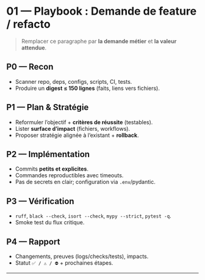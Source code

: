 <!-- .cursor/rules/01-PLAYBOOK-request.md -->
# 01 — Playbook : Demande de feature / refacto

> Remplacer ce paragraphe par **la demande métier** et **la valeur attendue**.

## P0 — Recon
- Scanner repo, deps, configs, scripts, CI, tests.
- Produire un **digest ≤ 150 lignes** (faits, liens vers fichiers).

## P1 — Plan & Stratégie
- Reformuler l’objectif + **critères de réussite** (testables).
- Lister **surface d’impact** (fichiers, workflows).
- Proposer stratégie alignée à l’existant + **rollback**.

## P2 — Implémentation
- Commits **petits et explicites**.
- Commandes reproductibles avec timeouts.
- Pas de secrets en clair; configuration via `.env`/pydantic.

## P3 — Vérification
- `ruff`, `black --check`, `isort --check`, `mypy --strict`, `pytest -q`.
- Smoke test du flux critique.

## P4 — Rapport
- Changements, preuves (logs/checks/tests), impacts.
- Statut `✅ / ⚠️ / ⛔` + prochaines étapes.

---
